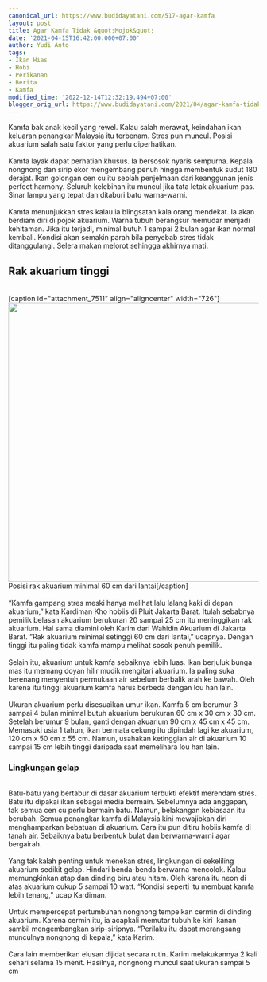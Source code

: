 ```yaml
---
canonical_url: https://www.budidayatani.com/517-agar-kamfa
layout: post
title: Agar Kamfa Tidak &quot;Mojok&quot;
date: '2021-04-15T16:42:00.000+07:00'
author: Yudi Anto
tags:
- Ikan Hias
- Hobi
- Perikanan
- Berita
- Kamfa
modified_time: '2022-12-14T12:32:19.494+07:00'
blogger_orig_url: https://www.budidayatani.com/2021/04/agar-kamfa-tidak.html
---
```


Kamfa bak anak kecil yang rewel. Kalau salah merawat, keindahan ikan keluaran penangkar Malaysia itu terbenam. Stres pun muncul. Posisi akuarium salah satu faktor yang perlu diperhatikan.<br/><br/>Kamfa layak dapat perhatian khusus. Ia bersosok nyaris sempurna. Kepala nongnong dan sirip ekor mengembang penuh hingga membentuk sudut 180 derajat. Ikan golongan cen cu itu seolah penjelmaan dari keanggunan jenis perfect harmony. Seluruh kelebihan itu muncul jika tata letak akuarium pas. Sinar lampu yang tepat dan ditaburi batu warna-warni.<br/><br/>Kamfa menunjukkan stres kalau ia blingsatan kala orang mendekat. Ia akan berdiam diri di pojok akuarium. Warna tubuh berangsur memudar menjadi kehitaman. Jika itu terjadi, minimal butuh 1 sampai 2 bulan agar ikan normal kembali. Kondisi akan semakin parah bila penyebab stres tidak ditanggulangi. Selera makan melorot sehingga akhirnya mati.<br/><h2 id="tinggi">Rak akuarium tinggi</h2><br/>[caption id="attachment_7511" align="aligncenter" width="726"]<img class="wp-image-7511 size-full" src="" alt="" width="726" height="560" /> Posisi rak akuarium minimal 60 cm dari lantai[/caption]<br/><br/>“Kamfa gampang stres meski hanya melihat lalu lalang kaki di depan akuarium,” kata Kardiman Kho hobiis di Pluit Jakarta Barat. Itulah sebabnya pemilik belasan akuarium berukuran 20 sampai 25 cm itu meninggikan rak akuarium. Hal sama diamini oleh Karim dari Wahidin Akuarium di Jakarta Barat. ”Rak akuarium minimal setinggi 60 cm dari lantai,” ucapnya. Dengan tinggi itu paling tidak kamfa mampu melihat sosok penuh pemilik.<br/><br/>Selain itu, akuarium untuk kamfa sebaiknya lebih luas. Ikan berjuluk bunga mas itu memang doyan hilir mudik mengitari akuarium. Ia paling suka berenang menyentuh permukaan air sebelum berbalik arah ke bawah. Oleh karena itu tinggi akuarium kamfa harus berbeda dengan lou han lain.<br/><br/>Ukuran akuarium perlu disesuaikan umur ikan. Kamfa 5 cm berumur 3 sampai 4 bulan minimal butuh akuarium berukuran 60 cm x 30 cm x 30 cm. Setelah berumur 9 bulan, ganti dengan akuarium 90 cm x 45 cm x 45 cm. Memasuki usia 1 tahun, ikan bermata cekung itu dipindah lagi ke akuarium, 120 cm x 50 cm x 55 cm. Namun, usahakan ketinggian air di akuarium 10 sampai 15 cm lebih tinggi daripada saat memelihara lou han lain.<br/><h3 id="gelap">Lingkungan gelap</h3><br/>Batu-batu yang bertabur di dasar akuarium terbukti efektif merendam stres. Batu itu dipakai ikan sebagai media bermain. Sebelumnya ada anggapan, tak semua cen cu perlu bermain batu. Namun, belakangan kebiasaan itu berubah. Semua penangkar kamfa di Malaysia kini mewajibkan diri menghamparkan bebatuan di akuarium. Cara itu pun ditiru hobiis kamfa di tanah air. Sebaiknya batu berbentuk bulat dan berwarna-warni agar bergairah.<br/><br/>Yang tak kalah penting untuk menekan stres, lingkungan di sekeliling akuarium sedikit gelap. Hindari benda-benda berwarna mencolok. Kalau memungkinkan atap dan dinding biru atau hitam. Oleh karena itu neon di atas akuarium cukup 5 sampai 10 watt. “Kondisi seperti itu membuat kamfa lebih tenang,” ucap Kardiman.<br/><br/>Untuk mempercepat pertumbuhan nongnong tempelkan cermin di dinding akuarium. Karena cermin itu, ia acapkali memutar tubuh ke kiri  kanan sambil mengembangkan sirip-siripnya. “Perilaku itu dapat merangsang munculnya nongnong di kepala,” kata Karim.<br/><br/>Cara lain memberikan elusan dijidat secara rutin. Karim melakukannya 2 kali sehari selama 15 menit. Hasilnya, nongnong muncul saat ukuran sampai 5 cm